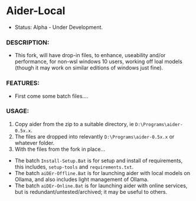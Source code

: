 # Aider-Local
- Status: Alpha - Under Development.

### DESCRIPTION:
- This fork, will have drop-in files, to enhance, useability and/or performance, for non-wsl windows 10 users, working off loal models (though it may work on similar editions of windows just fine).

### FEATURES:
- First come some batch files....

### USAGE:
1. Copy aider from the zip to a suitable directory, ie `D:\Programs\aider-0.5x.x`.
2. The files are dropped into relevantly `D:\Programs\aider-0.5x.x` or whatever folder. 
3. With the files from the fork in place... 
- The batch `Install-Setup.Bat` is for setup and install of requirements, this includes, `setup-tools` and `requirements.txt`.
- The batch `aiDEr-Offline.Bat` is for launching aider with local models on Ollama, and also includes light management of Ollama.
- The batch `aiDEr-Online.Bat` is for launching aider with online services, but is redundant/untested/archived; it may be useful to others.
